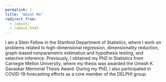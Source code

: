 ```yaml
---
permalink: /
title: "About Me"
redirect_from:
  - /about/
  - /about.html
---
```


I am a Stein Fellow in the Stanford Department of Statistics, where I work on problems related to high-dimensional regression, dimensionality reduction, graph-based nonparametric estimation and hypothesis testing, and selective inference. Previously, I obtained my PhD in Statistics from Carnegie Mellon University, where my thesis was awarded the Umesh K. Gavaskar Memorial Thesis Award. During my PhD, I also participated in COVID-19 forecasting efforts as a core member of the DELPHI group.

